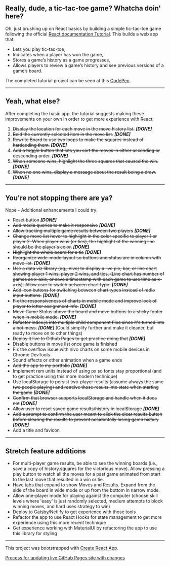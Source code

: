 ## Really, dude, a tic-tac-toe game? Whatcha doin' here?
Oh, just brushing up on React basics by building a simple tic-tac-toe game following the official [React documentation Tutorial](https://reactjs.org/tutorial/tutorial.html). This builds a web app that:
- Lets you play tic-tac-toe,
- Indicates when a player has won the game,
- Stores a game’s history as a game progresses,
- Allows players to review a game’s history and see previous versions of a game’s board.

The completed tutorial project can be seen at this [CodePen](https://codepen.io/gaearon/full/gWWZgR).

---

## Yeah, what else?
After completing the basic app, the tutorial suggests making these improvements on your own in order to get more experience with React:
1. ~~Display the location for each move in the move history list.~~ **_[DONE]_**
2. ~~Bold the currently selected item in the move list.~~ **_[DONE]_**
3. ~~Rewrite Board to use two loops to make the squares instead of hardcoding them.~~ **_[DONE]_**
4. ~~Add a toggle button that lets you sort the moves in either ascending or descending order.~~ **_[DONE]_**
5. ~~When someone wins, highlight the three squares that caused the win.~~ **_[DONE]_**
6. ~~When no one wins, display a message about the result being a draw.~~ **_[DONE]_**

---

## You're not stopping there are ya?
Nope - Additional enhancements I could try:
- ~~Reset button~~ **_[DONE]_**
- ~~Add media queries to make it responsive~~ **_[DONE]_**
- ~~Allow tracking multiple game results between two players~~ **_[DONE]_**
- ~~Change move list hover to highlight in the color specific to player 1 or player 2. When player wins (or ties), the highlight of the winning line should be the player's color.~~ **_[DONE]_**
- ~~Highlight the whole board for a tie~~ **_[DONE]_**
- ~~Reorganize wide-mode layout so buttons and status are in column with move list.~~  **_[DONE]_**
- ~~Use a data viz library (eg., nivo) to display a live pie, bar, or line chart showing player 1 wins, player 2 wins, and ties. (Line chart has number of games as x-axis, or save a timestamp with each game to use time as x-axis). Allow user to switch between chart type.~~ **_[DONE]_**
- ~~Add icon buttons for switching between chart types instead of radio input buttons.~~ **_[DONE]_**
- ~~Fix the responsiveness of charts in mobile mode and improve look of player to letter assignment info.~~ **_[DONE]_**
- ~~Move Game Status above the board and move buttons to a sticky footer when in mobile mode.~~ **_[DONE]_**
- ~~Refactor index.js into multiple child component files since it's turned into a hot mess.~~ **_[DONE]_** (Could simplify further and make it cleaner, but ready to move on to other things)
- ~~Deploy it live to Github Pages to get practice doing that~~ **_[DONE]_**
- Disable buttons in move list once game is finished
- Fix the overflow issue with nivo charts on some mobile devices in Chrome DevTools
- Sound effects or other animation when a game ends
- ~~Add the app to my portfolio~~ **_[DONE]_**
- Implement rem units instead of using px so fonts stay proportional (and to get practice using this more modern technique)
- ~~Use localStorage to persist two-player results (assume always the same two people playing) and retreive those results into state when starting the game~~ **_[DONE]_**
- ~~Confirm that browser supports localStorage and handle when it does not~~ **_[DONE]_**
- ~~Allow user to reset saved game results/history in localStorage~~ **_[DONE]_**
- ~~Add a prompt to confirm the user meant to click the clear results button before clearing the results to prevent accidentally losing game history~~ **_[DONE]_**
- Add a title and favicon

---

## Stretch feature additions
- For multi-player game results, be able to see the winning boards (i.e., save a copy of history.squares for the victorious move). Allow pressing a play button to watch all the moves for a past game animated from start to the last move that resulted in a win or tie.
- Have tabs that expand to show Moves and Results. Expand from the side of the board in wide mode or up from the bottom in narrow mode.
- Allow one-player mode for playing against the computer (choose skill levels where 'easy' is just randomly selected, medium attempts to block winning moves, and hard uses strategy to win)
- Deploy to Gatsby/Netlify to get experience with those tools
- Refactor the app to use React Hooks for state management to get more experience using this more recent technique
- Get experience working with MaterialUI by refactoring the app to use this library for styling

---

This project was bootstrapped with [Create React App](https://github.com/facebook/create-react-app).


[Process for updating live GitHub Pages site with changes](https://facebook.github.io/create-react-app/docs/deployment#github-pages-https-pagesgithubcom)
